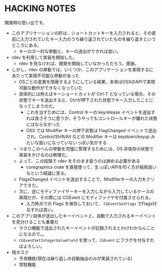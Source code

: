# HACKING NOTES

開発時の思い出です。

- このアプリケーションの肝は、ショートカットキーを入力されると、その直前に入力されていたキー入力のうち繰り返されていたものを繰り返すというところにある。
  - キーロガー的な挙動と、キーの送出ができれば良い。
- rdev を利用して実装を開始した。
  - rdev を見なければ、開発を開始していなかっただろう。感謝。
- しかし、rdev の挙動では、いくつか、このアプリケーションを実現するにあたって実現不可能な挙動があった
  - OSごとの差異を隠蔽するようにしている結果、本来はOSXのAPIで実現可能な動作ができなくなっていた
  - 具体的には例えばキーショートカットが Ctrl-T となっている場合、その状態でキーを送出すると、Ctrlが押下された状態でキー入力したことになってしまうのだ。
    - これを治すためには、Control キーの keyrelease イベントを送出すれば良さそうに思うが、そうやってもコントロールキーが離れた状態にはならなかった
    - OSX では Modifier キーの押下状態は FlagChanged イベントで送出され、Control/Shift/Alt などの Modifier キーは keydown/keyup みたいな扱いになっていないっぽい気がする
  - つまりこのへんの挙動を完璧に管理するためには、OS 非依存の状態で実装をかけるのは無理だ。
  - よって、この段階で rdev をそのまま扱うのは諦める必要がある
    - coregraphics crate を直接使って、生っぽいAPIを叩く方が結局良いなという結論に至る。
  - FlagsChanged イベントを送出することで、Modifierキーの入力をクリアできた。
  - 次に、逆にモディファイヤーキーを入力しながら入力しているケースの再現だが、その際には CGEvent にモディファイヤを付属させられる。
    - 入力時点での Flags を保存しておいて、 `CGEventSetFlags` でFlags付与すれば良い。
- このアプリ自体が送出したキーイベントと、自動で入力されるキーイベントを見分けることも重要だ
  - マクロ機能で送出されたキーイベントが記録されるとわけわからんことになるので。。
  - `CGEventSetIntegerValueField` を使って、`CGEvent` にフラグを付与すればよろしい。
- 残タスク
  - 予測機能(現在は繰り返しの自動抽出のみが実装されている)
  - 常駐機能
